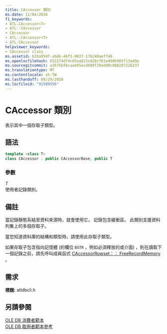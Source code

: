 ```yaml
---
title: CAccessor 類別
ms.date: 11/04/2016
f1_keywords:
- ATL.CAccessor<T>
- ATL::CAccessor
- CAccessor
- ATL::CAccessor<T>
- ATL.CAccessor
helpviewer_keywords:
- CAccessor class
ms.assetid: b2ba959f-a686-46f3-8837-176248aef748
ms.openlocfilehash: 032274d7dc85aa823cd28cf61e4606903f13ad9e
ms.sourcegitcommit: a1676bf6caae05ecd698f26ed80c08828722b237
ms.translationtype: MT
ms.contentlocale: zh-TW
ms.lasthandoff: 09/29/2020
ms.locfileid: "91509556"
---
```

# <a name="caccessor-class"></a>CAccessor 類別

表示其中一個存取子類型。

## <a name="syntax"></a>語法

```cpp
template <class T>
class CAccessor : public CAccessorBase, public T
```

### <a name="parameters"></a>參數

*T*<br/>
使用者記錄類別。

## <a name="remarks"></a>備註

當記錄靜態系結至資料來源時，就會使用它。 記錄包含緩衝區。 此類別支援資料列集上的多個存取子。

當您知道資料庫的結構和類型時，請使用此存取子類型。

如果存取子包含指向記憶體 (的欄位 `BSTR` ，例如必須釋放的或介面) ，則在讀取下一個記錄之前，請先呼叫成員函式 [CAccessorRowset：： FreeRecordMemory](./caccessorrowset-class.md#freerecordmemory) 。

## <a name="requirements"></a>需求

**標題:** atldbcli.h

## <a name="see-also"></a>另請參閱

[OLE DB 消費者範本](../../data/oledb/ole-db-consumer-templates-cpp.md)<br/>
[OLE DB 取用者範本參考](../../data/oledb/ole-db-consumer-templates-reference.md)
